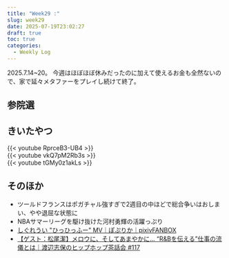 ```yaml
---
title: "Week29 :"
slug: week29
date: 2025-07-19T23:02:27
draft: true
toc: true
categories:
  - Weekly Log
---
```

2025.7.14~20。
今週はほぼほぼ休みだったのに加えて使えるお金も全然ないので、家で延々メタファーをプレイし続けて終了。

<!--more-->
## 参院選


## きいたやつ

{{< youtube RprceB3-UB4 >}}  
{{< youtube vkQ7pM2Rb3s >}}  
{{< youtube tGMy0z1akLs >}}  

## そのほか

- ツールドフランスはポガチャル強すぎで2週目の中ほどで総合争いはおしまい、やや退屈な状態に
- NBAサマーリーグを駆け抜けた河村勇輝の活躍っぷり
- [しぐれうい "ひっひっふー" MV｜ぽぷりか｜pixivFANBOX](https://popreq.fanbox.cc/posts/10201779)
- [【ゲスト：松尾潔】メロウに、そしてあまやかに… “R&Bを伝える”仕事の流儀とは｜渡辺志保のヒップホップ茶話会 #117](https://www.youtube.com/watch?si=nV6QlvM1UMo5pRre&v=I2PmLpEdzwE&feature=youtu.be)